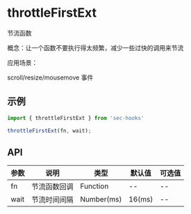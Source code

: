# throttleFirstExt

节流函数

概念：让一个函数不要执行得太频繁，减少一些过快的调用来节流

应用场景：

scroll/resize/mousemove 事件

## 示例


```js
import { throttleFirstExt } from 'sec-hooks'

throttleFirstExt(fn, wait);

```


## API
|参数|说明|类型|默认值|可选值|
|-|-|-|-|-|
|fn|节流函数回调	|Function|--|--|
|wait|节流时间间隔	|Number(ms)|16(ms)|--|